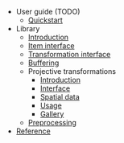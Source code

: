- User guide (TODO)
    - [Quickstart](docs/literate/quickstart.md)
- Library
    - [Introduction](docs/literate/intro.md)
    - [Item interface](docs/literate/iteminterface.md)
    - [Transformation interface](docs/literate/tfminterface.md)
    - [Buffering](docs/literate/buffering.md)
    - Projective transformations
        - [Introduction](docs/literate/projective/intro.md)
        - [Interface](docs/literate/projective/interface.md)
        - [Spatial data](docs/literate/projective/data.md)
        - [Usage](docs/literate/projective/usage.md)
        - [Gallery](docs/literate/projective/gallery.md)
    - [Preprocessing](docs/literate/preprocessing.md)
- [Reference](docstrings.md)

